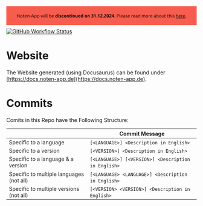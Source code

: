 <a href="https://blog.noten-app.de/eol-noten-app" target="_blank">
<img src=https://raw.githubusercontent.com/noten-app/.github/refs/heads/main/eol-note.png alt="Noten-App will be discontinued" style="margin-bottom: 5px;" />
</a>


<a href="https://github.com/noten-app/docs/actions/workflows/build.yml">
  <img
    src="https://github.com/noten-app/docs/actions/workflows/build.yml/badge.svg"
    alt="GitHub Workflow Status"
  />
</a>

# Website

The Website generated (using Docusaurus) can be found under [https://docs.noten-app.de](https://docs.noten-app.de).

# Commits

Comits in this Repo have the Following Structure:

|                                          | Commit Message                                      |
| ---------------------------------------- | --------------------------------------------------- |
| Specific to a language                   | `[<LANGUAGE>] <Description in English>`             |
| Specific to a version                    | `[<VERSION>] <Description in English>`              |
| Specific to a language & a version       | `[<LANGUAGE>] [<VERSION>] <Description in English>` |
| Specific to multiple languages (not all) | `[<LANGUAGE> <LANGUAGE>] <Description in English>`  |
| Specific to multiple versions (not all)  | `[<VERSION> <VERSION>] <Description in English>`    |
